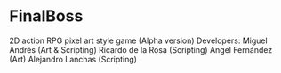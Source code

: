 # FinalBoss
 2D action RPG pixel art style game (Alpha version)
Developers:
           Miguel Andrés (Art & Scripting)
           Ricardo de la Rosa (Scripting)
           Angel Fernández (Art)
           Alejandro Lanchas (Scripting)
